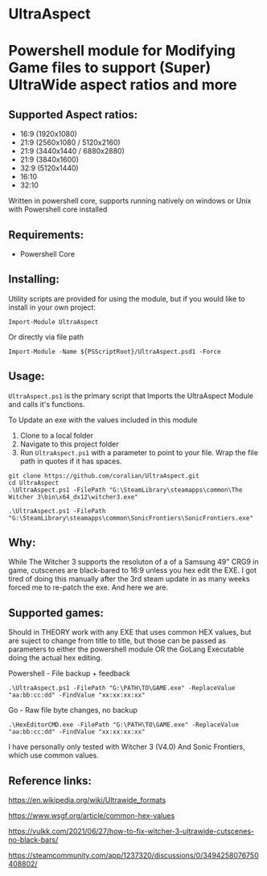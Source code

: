 # UltraAspect
# Powershell module for Modifying Game files to support (Super) UltraWide aspect ratios and more

## Supported Aspect ratios:
- 16:9 (1920x1080)
- 21:9 (2560x1080 / 5120x2160)
- 21:9 (3440x1440 / 6880x2880)
- 21:9 (3840x1600)
- 32:9 (5120x1440)
- 16:10
- 32:10

Written in powershell core, supports running natively on windows or Unix with Powershell core installed

## Requirements:

- Powershell Core

## Installing:

Utility scripts are provided for using the module, but if you would like to install in your own project:

```
Import-Module UltraAspect
```

Or directly via file path

```
Import-Module -Name ${PSScriptRoot}/UltraAspect.psd1 -Force
```

## Usage:

`UltraAspect.ps1` is the primary script that Imports the UltraAspect Module and calls it's functions.

To Update an exe with the values included in this module

1. Clone to a local folder
2. Navigate to this project folder
3. Run `UltraAspect.ps1` with a parameter to point to your file. Wrap the file path in quotes if it has spaces.

```
git clone https://github.com/coralian/UltraAspect.git
cd UltraAspect
.\UltraAspect.ps1 -FilePath "G:\SteamLibrary\steamapps\common\The Witcher 3\bin\x64_dx12\witcher3.exe" 
```

```
.\UltraAspect.ps1 -FilePath "G:\SteamLibrary\steamapps\common\SonicFrontiers\SonicFrontiers.exe"
```

## Why:

While The Witcher 3 supports the resoluton of a of a Samsung 49" CRG9 in game, cutscenes are black-bared to 16:9 unless you hex edit the EXE. I got tired of doing this manually after the 3rd steam update in as many weeks forced me to re-patch the exe. And here we are. 

## Supported games:

Should in THEORY work with any EXE that uses common HEX values, but are suject to change from title to title, but those can be passed as parameters to either the powershell module OR the GoLang Executable doing the actual hex editing. 

Powershell - File backup + feedback
```
.\UltraAspect.ps1 -FilePath "G:\PATH\TO\GAME.exe" -ReplaceValue "aa:bb:cc:dd" -FindValue "xx:xx:xx:xx"
```

Go - Raw file byte changes, no backup
```
.\HexEditorCMD.exe -FilePath "G:\PATH\TO\GAME.exe" -ReplaceValue "aa:bb:cc:dd" -FindValue "xx:xx:xx:xx"
```

I have personally only tested with Witcher 3 (V4.0) And Sonic Frontiers, which use common values.
## Reference links:

https://en.wikipedia.org/wiki/Ultrawide_formats

https://www.wsgf.org/article/common-hex-values

https://vulkk.com/2021/06/27/how-to-fix-witcher-3-ultrawide-cutscenes-no-black-bars/

https://steamcommunity.com/app/1237320/discussions/0/3494258076750408802/

